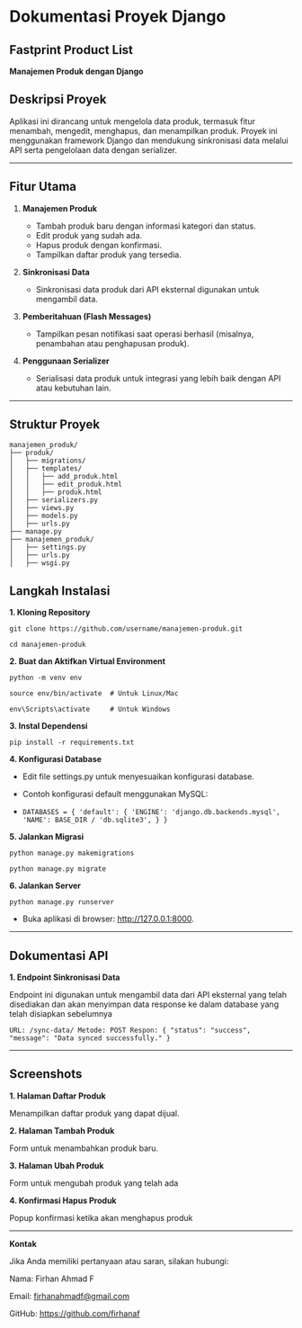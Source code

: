 # **Dokumentasi Proyek Django**

## **Fastprint Product List**  
**Manajemen Produk dengan Django**  

## **Deskripsi Proyek**  
Aplikasi ini dirancang untuk mengelola data produk, termasuk fitur menambah, mengedit, menghapus, dan menampilkan produk. Proyek ini menggunakan framework Django dan mendukung sinkronisasi data melalui API serta pengelolaan data dengan serializer.

---

## **Fitur Utama**  
1. **Manajemen Produk**  
   - Tambah produk baru dengan informasi kategori dan status.  
   - Edit produk yang sudah ada.  
   - Hapus produk dengan konfirmasi.  
   - Tampilkan daftar produk yang tersedia.  

2. **Sinkronisasi Data**  
   - Sinkronisasi data produk dari API eksternal digunakan untuk mengambil data.  

3. **Pemberitahuan (Flash Messages)**  
   - Tampilkan pesan notifikasi saat operasi berhasil (misalnya, penambahan atau penghapusan produk).  

4. **Penggunaan Serializer**  
   - Serialisasi data produk untuk integrasi yang lebih baik dengan API atau kebutuhan lain.

---

## **Struktur Proyek**

```plaintext
manajemen_produk/
├── produk/
│   ├── migrations/
│   ├── templates/
│   │   ├── add_produk.html
│   │   ├── edit_produk.html
│   │   ├── produk.html
│   ├── serializers.py
│   ├── views.py
│   ├── models.py
│   ├── urls.py
├── manage.py
├── manajemen_produk/
│   ├── settings.py
│   ├── urls.py
│   ├── wsgi.py
```
## **Langkah Instalasi**
**1. Kloning Repository**

`git clone https://github.com/username/manajemen-produk.git`

`cd manajemen-produk`

**2. Buat dan Aktifkan Virtual Environment**

`python -m venv env`

`source env/bin/activate  # Untuk Linux/Mac`

`env\Scripts\activate     # Untuk Windows`

**3. Instal Dependensi**

`pip install -r requirements.txt`

**4. Konfigurasi Database**
  
  - Edit file settings.py untuk menyesuaikan konfigurasi database.
  
  - Contoh konfigurasi default menggunakan MySQL:
  
  - `DATABASES = {
    'default': {
        'ENGINE': 'django.db.backends.mysql',
        'NAME': BASE_DIR / 'db.sqlite3',
    }
}`

**5. Jalankan Migrasi**

`python manage.py makemigrations`

`python manage.py migrate`

**6. Jalankan Server**

`python manage.py runserver`

  - Buka aplikasi di browser: http://127.0.0.1:8000.

---

## **Dokumentasi API**

**1. Endpoint Sinkronisasi Data**

Endpoint ini digunakan untuk mengambil data dari API eksternal yang telah disediakan dan akan menyimpan data response ke dalam database yang telah disiapkan sebelumnya

`URL: /sync-data/
Metode: POST
Respon:
{
    "status": "success",
    "message": "Data synced successfully."
}`

---

## **Screenshots**
**1. Halaman Daftar Produk**

Menampilkan daftar produk yang dapat dijual.



**2. Halaman Tambah Produk**

Form untuk menambahkan produk baru.



**3. Halaman Ubah Produk**

Form untuk mengubah produk yang telah ada



**4. Konfirmasi Hapus Produk**

Popup konfirmasi ketika akan menghapus produk



---

**Kontak**

Jika Anda memiliki pertanyaan atau saran, silakan hubungi:

Nama: Firhan Ahmad F

Email: firhanahmadf@gmail.com

GitHub: https://github.com/firhanaf

